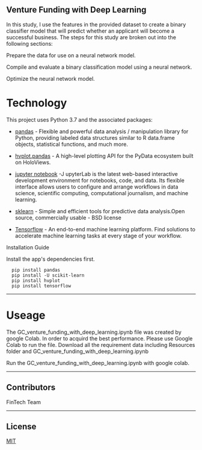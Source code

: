 ## Venture Funding with Deep Learning

In this study, I use the features in the provided dataset to create a binary classifier model that will predict whether an applicant will become a successful business. 
The steps for this study are broken out into the following sections:

Prepare the data for use on a neural network model.

Compile and evaluate a binary classification model using a neural network.

Optimize the neural network model.


# Technology

This project uses Python 3.7 and the associated packages:

* [pandas](https://github.com/pandas-dev/pandas) - Flexible and powerful data analysis / manipulation library for Python, providing labeled data structures similar to R data.frame objects, statistical functions, and much more.

* [hvplot.pandas](https://pypi.org/project/hvplot/) - A high-level plotting API for the PyData ecosystem built on HoloViews.

* [jupyter notebook](https://jupyter.org/) -J upyterLab is the latest web-based interactive development environment for notebooks, code, and data. Its flexible interface allows users to configure and arrange workflows in data science, scientific computing, computational journalism, and machine learning.

* [sklearn](https://scikit-learn.org/) - Simple and efficient tools for predictive data analysis.Open source, commercially usable - BSD license

* [Tensorflow](https://www.tensorflow.org/) - An end-to-end machine learning platform. Find solutions to accelerate machine learning tasks at every stage of your workflow.

Installation Guide

Install the app's dependencies first.

```
  pip install pandas
  pip install -U scikit-learn
  pip install hvplot
  pip install tensorflow

```
---

# Useage

The GC_venture_funding_with_deep_learning.ipynb file was created by google Colab. In order to acquird the best performance. Please use Google Colab to run the file.
Download all the requirement data including Resources folder and GC_venture_funding_with_deep_learning.ipynb

Run the GC_venture_funding_with_deep_learning.ipynb with google colab.



---

## Contributors
FinTech Team


---

## License

[MIT](https://choosealicense.com/licenses/mit/)